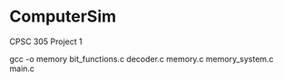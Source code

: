 # ComputerSim
CPSC 305 Project 1

gcc -o memory bit_functions.c decoder.c memory.c memory_system.c  main.c
